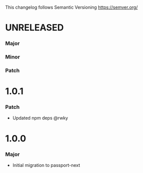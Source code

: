This changelog follows Semantic Versioning https://semver.org/

# UNRELEASED

### Major

### Minor

### Patch

# 1.0.1

### Patch

* Updated npm deps @rwky

# 1.0.0

### Major

* Initial migration to passport-next
